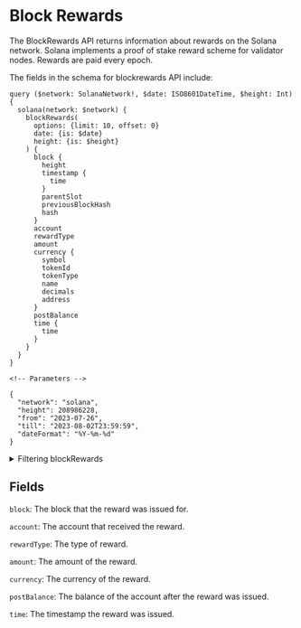 # Block Rewards

The BlockRewards API returns information about rewards on the Solana network. Solana implements a proof of stake reward scheme for validator nodes. Rewards are paid every epoch.

The fields in the schema for blockrewards API include: 

```
query ($network: SolanaNetwork!, $date: ISO8601DateTime, $height: Int) {
  solana(network: $network) {
    blockRewards(
      options: {limit: 10, offset: 0}
      date: {is: $date}
      height: {is: $height}
    ) {
      block {
        height
        timestamp {
          time
        }
        parentSlot
        previousBlockHash
        hash
      }
      account
      rewardType
      amount
      currency {
        symbol
        tokenId
        tokenType
        name
        decimals
        address
      }
      postBalance
      time {
        time
      }
    }
  }
}

<!-- Parameters -->

{
  "network": "solana",
  "height": 208986228,
  "from": "2023-07-26",
  "till": "2023-08-02T23:59:59",
  "dateFormat": "%Y-%m-%d"
}
```
<details><summary>Filtering blockRewards</summary>


`date` The date of the block rewards. 

`height` The height of the block rewards. 

`blockHash` The hash of the block rewards. 
 
`any` This field can be used to filter the results by any of the other fields in the response (OR logic)

`account` The account address that received the block rewards.

`previousBlockHash` The hash of the previous block.

`postBalance` The balance of the account after the block rewards were received.

`parentSlot` The slot number of the parent block.

`rewardType` The type of block rewards. 
</details>


## Fields

`block`: The block that the reward was issued for.

`account`: The account that received the reward.

`rewardType`: The type of reward.

`amount`: The amount of the reward.

`currency`: The currency of the reward.

`postBalance`: The balance of the account after the reward was issued.

`time`: The timestamp the reward was issued.
